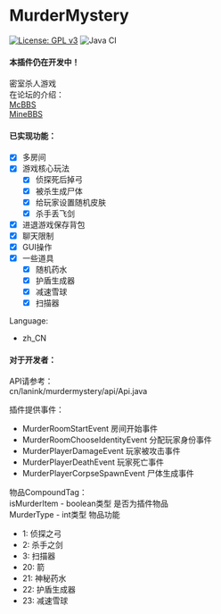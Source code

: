 # MurderMystery  
[![License: GPL v3](https://img.shields.io/badge/License-GPL%20v3-blue.svg)](LICENSE)
![Java CI](https://github.com/lt-name/MurderMystery_Nukkit/workflows/Java%20CI/badge.svg)
#### 本插件仍在开发中！  
密室杀人游戏  
在论坛的介绍：  
[McBBS](https://www.mcbbs.net/thread-1014768-1-1.html)  
[MineBBS](https://www.minebbs.com/resources/murdermystery.1012/)  
#### 已实现功能：  
- [X] 多房间  
- [X] 游戏核心玩法  
  - [X] 侦探死后掉弓  
  - [X] 被杀生成尸体  
  - [X] 给玩家设置随机皮肤  
  - [X] 杀手丢飞剑  
- [X] 进退游戏保存背包  
- [X] 聊天限制  
- [X] GUI操作  
- [X] 一些道具  
  - [X] 随机药水  
  - [X] 护盾生成器  
  - [X] 减速雪球  
  - [X] 扫描器    
  
Language:
 - zh_CN
    
#### 对于开发者：
API请参考：  
cn/lanink/murdermystery/api/Api.java  
  
插件提供事件： 
 - MurderRoomStartEvent 房间开始事件
 - MurderRoomChooseIdentityEvent 分配玩家身份事件
 - MurderPlayerDamageEvent 玩家被攻击事件  
 - MurderPlayerDeathEvent 玩家死亡事件   
 - MurderPlayerCorpseSpawnEvent 尸体生成事件  
   
物品CompoundTag：  
isMurderItem - boolean类型 是否为插件物品  
MurderType - int类型 物品功能 
   - 1: 侦探之弓  
   - 2: 杀手之剑  
   - 3: 扫描器  
   - 20: 箭  
   - 21: 神秘药水  
   - 22: 护盾生成器  
   - 23: 减速雪球  